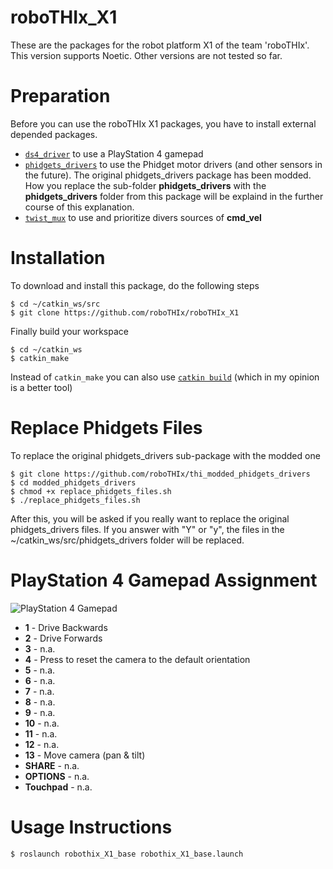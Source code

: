 # roboTHIx_X1
These are the packages for the robot platform X1 of the team 'roboTHIx'.
This version supports Noetic. Other versions are not tested so far.

# Preparation
Before you can use the roboTHIx X1 packages, you have to install external depended packages.

  * [`ds4_driver`](https://github.com/naoki-mizuno/ds4_driver) to use a PlayStation 4 gamepad
  * [`phidgets_drivers`](https://github.com/ros-drivers/phidgets_drivers/tree/noetic) to use the Phidget motor drivers (and other sensors in the future). The original phidgets_drivers package has been modded. How you replace the sub-folder **phidgets_drivers** with the **phidgets_drivers** folder from this package will be explaind in the further course of this explanation.
  * [`twist_mux`](https://github.com/ros-teleop/twist_mux) to use and prioritize divers sources of **cmd_vel**

# Installation
To download and install this package, do the following steps
```console
$ cd ~/catkin_ws/src
$ git clone https://github.com/roboTHIx/roboTHIx_X1
```
Finally build your workspace
```console
$ cd ~/catkin_ws
$ catkin_make
```
Instead of `catkin_make` you can also use [`catkin build`](https://catkin-tools.readthedocs.io/en/latest/installing.html) (which in my opinion is a better tool)

# Replace Phidgets Files
To replace the original phidgets_drivers sub-package with the modded one
```console
$ git clone https://github.com/roboTHIx/thi_modded_phidgets_drivers
$ cd modded_phidgets_drivers
$ chmod +x replace_phidgets_files.sh
$ ./replace_phidgets_files.sh
```
After this, you will be asked if you really want to replace the original phidgets_drivers files. If you answer with "Y" or "y", the files in the ~/catkin_ws/src/phidgets_drivers folder will be replaced.

# PlayStation 4 Gamepad Assignment
![PlayStation 4 Gamepad](https://game.capcom.com/manual/re3/locale_re3/de/ps4/page/21_3_1.png)
  * **1** - Drive Backwards
  * **2** - Drive Forwards
  * **3** - n.a.
  * **4** - Press to reset the camera to the default orientation
  * **5** - n.a.
  * **6** - n.a.
  * **7** - n.a.
  * **8** - n.a.
  * **9** - n.a.
  * **10** - n.a.
  * **11** - n.a.
  * **12** - n.a.
  * **13** - Move camera (pan & tilt)
  * **SHARE** - n.a.
  * **OPTIONS** - n.a.
  * **Touchpad** - n.a.

# Usage Instructions
```console
$ roslaunch robothix_X1_base robothix_X1_base.launch
```
